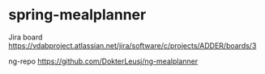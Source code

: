 # spring-mealplanner

Jira board
https://vdabproject.atlassian.net/jira/software/c/projects/ADDER/boards/3


ng-repo
https://github.com/DokterLeusj/ng-mealplanner
